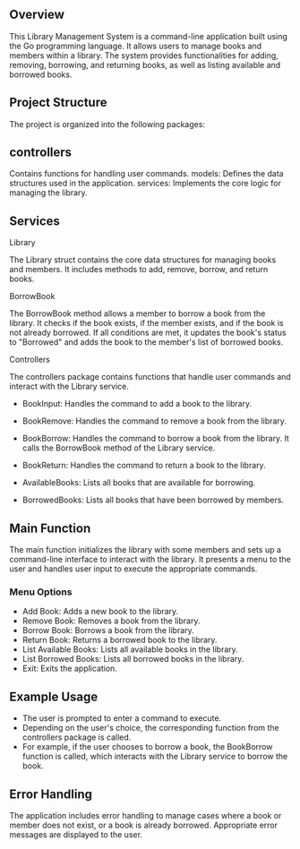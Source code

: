 ## Overview

This Library Management System is a command-line application built using the Go programming language. It allows users to manage books and members within a library. The system provides functionalities for adding, removing, borrowing, and returning books, as well as listing available and borrowed books.

## Project Structure

The project is organized into the following packages:

## controllers

Contains functions for handling user commands.
models: Defines the data structures used in the application.
services: Implements the core logic for managing the library.


## Services

Library

The Library struct contains the core data structures for managing books and members. It includes methods to add, remove, borrow, and return books.

BorrowBook

The BorrowBook method allows a member to borrow a book from the library. It checks if the book exists, if the member exists, and if the book is not already borrowed. If all conditions are met, it updates the book's status to "Borrowed" and adds the book to the member's list of borrowed books.

Controllers

The controllers package contains functions that handle user commands and interact with the Library service.

* BookInput: Handles the command to add a book to the library.

* BookRemove: Handles the command to remove a book from the library.

* BookBorrow: Handles the command to borrow a book from the library. It calls the BorrowBook method of the Library service.

* BookReturn: Handles the command to return a book to the library.

* AvailableBooks: Lists all books that are available for borrowing.

* BorrowedBooks: Lists all books that have been borrowed by members.

## Main Function

The main function initializes the library with some members and sets up a command-line interface to interact with the library. It presents a menu to the user and handles user input to execute the appropriate commands.

### Menu Options

* Add Book: Adds a new book to the library.
* Remove Book: Removes a book from the library.
* Borrow Book: Borrows a book from the library.
* Return Book: Returns a borrowed book to the library.
* List Available Books: Lists all available books in the library.
* List Borrowed Books: Lists all borrowed books in the library.
* Exit: Exits the application.

## Example Usage

* The user is prompted to enter a command to execute.
* Depending on the user's choice, the corresponding function from the controllers package is called.
* For example, if the user chooses to borrow a book, the BookBorrow function is called, which interacts with the Library service to borrow the book.

## Error Handling
The application includes error handling to manage cases where a book or member does not exist, or a book is already borrowed. Appropriate error messages are displayed to the user.